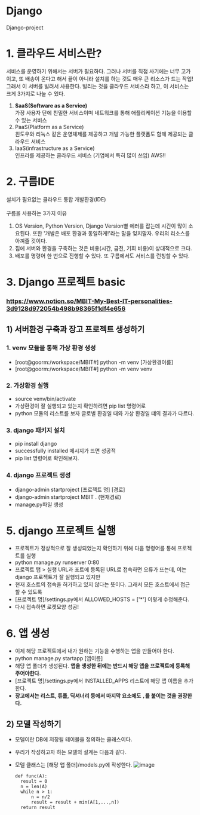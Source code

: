 # Django
Django-project

# 1. 클라우드 서비스란?
서비스를 운영하기 위해서는 서버가 필요하다. 그러나 서버를 직접 사기에는 너무 고가이고, 또 배송이 온다고 해서 끝이 아니라 설치를 하는 것도 매우 큰 리소스가 드는 작업! 그래서 이 서버를 빌려서 사용한다. 빌리는 것을 클라우드 서비스라 하고, 이 서비스는 크게 3가지로 나눌 수 있다.

1. **SaaS(Software as a Service)**<br>
가장 사용자 단에 친밀한 서비스이며 네트워크를 통해 애플리케이션 기능을 이용할 수 있는 서비스
2. PaaS(Platform as a Service)<br>
윈도우와 리눅스 같은 운영체제를 제공하고 개발 가능한 플랫폼도 함께 제공되는 클라우드 서비스
3. IaaS(infrastructure as a Service)<br>
인프라를 제공하는 클라우드 서비스 (기업에서 특히 많이 쓰임) AWS!! 

# 2. 구름IDE
설치가 필요없는 클라우드 통합 개발환경(IDE)<br><br>
구름을 사용하는 3가지 이유
1. OS Version, Python Version, Django Version별 에러를 잡는데 시간이 많이 소요된다. 또한 '개발은 배포 환경과 동일하게!'라는 말을 잊지말자. 우리의 리소스를 아껴줄 것이다.
2. 집에 서버와 환경을 구축하는 것은 비용(시간, 금전, 기회 비용)이 상대적으로 크다.
3. 배포를 명령어 한 번으로 진행할 수 있다. 또 구름에서도 서비스를 런칭할 수 있다.

# 3. Django 프로젝트 basic
### https://www.notion.so/MBIT-My-Best-IT-personalities-3d9128d972054b498b98365f1df4e656

## 1) 서버환경 구축과 장고 프로젝트 생성하기
### 1. venv 모듈을 통해 가상 환경 생성
- [root@goorm:/workspace/MBIT#] python -m venv [가상환경이름]
- [root@goorm:/workspace/MBIT#] python -m venv venv

### 2. 가상환경 실행
- source venv/bin/activate
- 가상환경이 잘 실행되고 있는지 확인하려면 pip list 명령어로
- python 모듈의 리스트를 보자 글로벌 환경일 때와 가상 환경일 떄의 결과가 다르다.

### 3. django 패키지 설치
- pip install django
- successfully installed 메시지가 뜨면 성공적
- pip list 명령어로 확인해보자.

### 4. django 프로젝트 생성
- django-admin startproject [프로젝트 명] [경로]
- django-admin startproject MBIT . (현재경로)
- manage.py파일 생성

# 5. django 프로젝트 실행
- 프로젝트가 정상적으로 잘 생성되었는지 확인하기 위해 다음 명령어를 통해 프로젝트를 실행
- python manage.py runserver 0:80
- 프로젝트 탭 > 실행 URL과 포트에 등록된 URL로 접속하면 오류가 뜨는데, 이는 django 프로젝트가 잘 실행되고 있지만
- 현재 호스트의 접속을 허가하고 있지 않다는 뜻이다. 그래서 모든 호스트에서 접근할 수 있도록
- [프로젝트 명]/settings.py에서 ALLOWED_HOSTS = ['\*'] 이렇게 수정해준다.
- 다시 접속하면 로켓모양 성공!

# 6. 앱 생성
- 이제 해당 프로젝트에서 내가 원하는 기능을 수행하는 앱을 만들어야 한다. 
- python manage.py startapp [앱이름]
- 해당 앱 폴더가 생성된다. **앱을 생성한 뒤에는 반드시 해당 앱을 프로젝트에 등록해 주어야한다.**
- [프로젝트 명]/settings.py에서 INSTALLED_APPS 리스트에 해당 앱 이름을 추가한다.
- **장고에서는 리스트, 튜플, 딕셔너리 등에서 마지막 요소에도 <code>,</code>를 붙이는 것을 권장한다.**

## 2) 모델 작성하기
- 모델이란 DB에 저장될 테이블을 정의하는 클래스이다.
- 우리가 작성하고자 하는 모델의 설계는 다음과 같다.
- 모델 클래스는 [해당 앱 폴더]/models.py에 작성한다.
![image](https://user-images.githubusercontent.com/79825411/110242154-1b04fb80-7f98-11eb-8974-d4a0c55bb737.png)

    <title>CodeMirror RunMode Highlighting Example</title>
    <link rel="stylesheet" href="//codemirror.net/lib/codemirror.css">
    <script src="//codemirror.net/addon/runmode/runmode-standalone.js"></script>
    <script src="//codemirror.net/mode/python/python.js"></script>
  </head>
  <body>
    <pre><code id="python_code">def func(A):
    result = 0
    n = len(A)
    while n > 1:
        n = n/2
        result = result + min(A[1,...,n])
    return result</code></pre>
 


